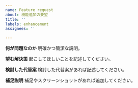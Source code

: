 ```yaml
---
name: Feature request
about: 機能追加の要望
title: ''
labels: enhancement
assignees: ''

---
```


**何が問題なのか**
明確かつ簡潔な説明。

**望む解決策**
起こしてほしいことを記述してください。

**検討した代替案**
検討した代替案があれば記述してください。

**補足説明**
補足やスクリーンショットがあれば追加してください。
